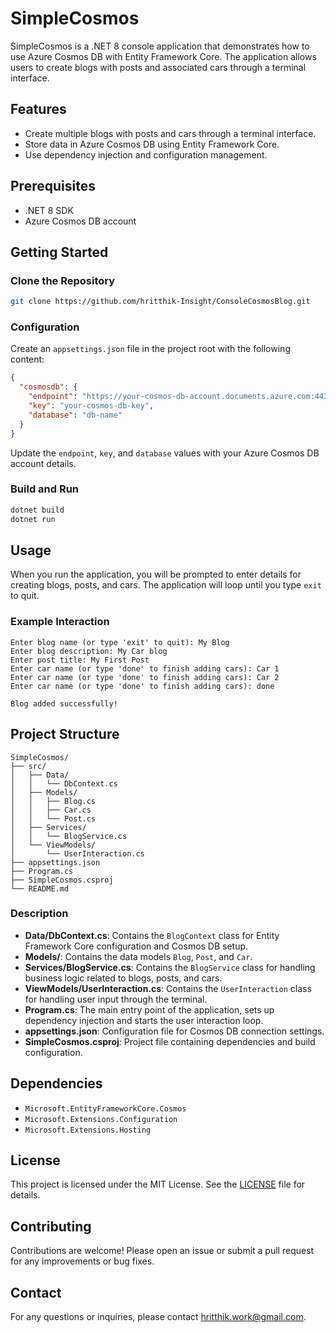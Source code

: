 # SimpleCosmos   
SimpleCosmos is a .NET 8 console application that demonstrates how to use Azure Cosmos DB with Entity Framework Core. The application allows users to create blogs with posts and associated cars through a terminal interface.  
   
## Features   
- Create multiple blogs with posts and cars through a terminal interface.  
- Store data in Azure Cosmos DB using Entity Framework Core.  
- Use dependency injection and configuration management.  
   
## Prerequisites  
- .NET 8 SDK  
- Azure Cosmos DB account  
   
## Getting Started  
### Clone the Repository  
   
```sh  
git clone https://github.com/hritthik-Insight/ConsoleCosmosBlog.git  
```  
   
### Configuration  
   
Create an `appsettings.json` file in the project root with the following content:  
   
```json  
{  
  "cosmosdb": {  
    "endpoint": "https://your-cosmos-db-account.documents.azure.com:443/",  
    "key": "your-cosmos-db-key",  
    "database": "db-name"  
  }  
}  
```  
   
Update the `endpoint`, `key`, and `database` values with your Azure Cosmos DB account details.  
   
### Build and Run  
   
```sh  
dotnet build  
dotnet run  
```  
   
## Usage  
   
When you run the application, you will be prompted to enter details for creating blogs, posts, and cars. The application will loop until you type `exit` to quit.  
   
### Example Interaction  
   
```plaintext  
Enter blog name (or type 'exit' to quit): My Blog  
Enter blog description: My Car blog  
Enter post title: My First Post  
Enter car name (or type 'done' to finish adding cars): Car 1  
Enter car name (or type 'done' to finish adding cars): Car 2  
Enter car name (or type 'done' to finish adding cars): done  
   
Blog added successfully!  
```  
   
## Project Structure  
   
```plaintext  
SimpleCosmos/  
├── src/  
│   ├── Data/  
│   │   └── DbContext.cs  
│   ├── Models/  
│   │   ├── Blog.cs  
│   │   ├── Car.cs  
│   │   └── Post.cs  
│   ├── Services/  
│   │   └── BlogService.cs  
│   └── ViewModels/  
│       └── UserInteraction.cs  
├── appsettings.json  
├── Program.cs  
├── SimpleCosmos.csproj  
└── README.md  
```  
   
### Description  
   
- **Data/DbContext.cs**: Contains the `BlogContext` class for Entity Framework Core configuration and Cosmos DB setup.  
- **Models/**: Contains the data models `Blog`, `Post`, and `Car`.  
- **Services/BlogService.cs**: Contains the `BlogService` class for handling business logic related to blogs, posts, and cars.  
- **ViewModels/UserInteraction.cs**: Contains the `UserInteraction` class for handling user input through the terminal.  
- **Program.cs**: The main entry point of the application, sets up dependency injection and starts the user interaction loop.  
- **appsettings.json**: Configuration file for Cosmos DB connection settings.  
- **SimpleCosmos.csproj**: Project file containing dependencies and build configuration.  
   
## Dependencies  
   
- `Microsoft.EntityFrameworkCore.Cosmos`  
- `Microsoft.Extensions.Configuration`  
- `Microsoft.Extensions.Hosting`  
   
## License  
   
This project is licensed under the MIT License. See the [LICENSE](LICENSE) file for details.  
   
## Contributing  
   
Contributions are welcome! Please open an issue or submit a pull request for any improvements or bug fixes.  
   
## Contact    
For any questions or inquiries, please contact [hritthik.work@gmail.com](mailto:hritthik.work@gmail.com).  

